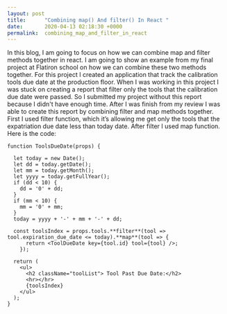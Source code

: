 ```yaml
---
layout: post
title:      "Combining map() And filter() In React "
date:       2020-04-13 02:18:30 +0000
permalink:  combining_map_and_filter_in_react
---
```


In this blog, I am going to focus on how we can combine map and filter methods together in react. 
I am going to show an example from my final project at Flatiron school on how we can combine these two methods together. For this project I created an application that track the calibration tools due date at the production floor. When I was working in this project I was stuck on creating a report that filter only the tools that the calibration due date were passed. So I submitted my project without this report because I didn't have enough time. After I was finish from my review I was able to create this report by combining filter and map methods together. First I used filter function, which it’s allowing me get only the tools that the expatriation due date less than today date. After filter I used map function.  Here is the code: 
 

```
function ToolsDueDate(props) {

  let today = new Date();
  let dd = today.getDate();
  let mm = today.getMonth();
  let yyyy = today.getFullYear();
  if (dd < 10) {
    dd = '0' + dd;
  }
  if (mm < 10) {
    mm = '0' + mm;
  }
  today = yyyy + '-' + mm + '-' + dd;

  const toolsIndex = props.tools.**filter**(tool => tool.expiration_due_date <= today).**map**(tool => {
      return <ToolDueDate key={tool.id} tool={tool} />;
    });

  return (
    <ul>
      <h2 className="toolList"> Tool Past Due Date:</h2>
      <hr></hr>
      {toolsIndex}
    </ul>
  );
}
```


